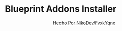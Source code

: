 # Blueprint Addons Installer
<center><a href="https://kxngfranco.xyz">Hecho Por NikoDev/FvxkYqnx</a></center>
